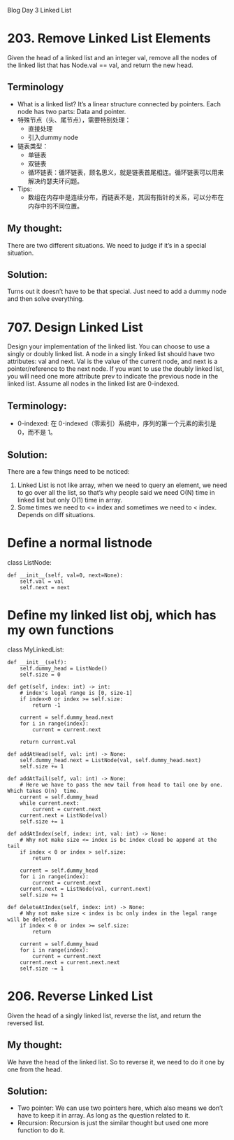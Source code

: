 Blog Day 3 Linked List

# 203. Remove Linked List Elements
Given the head of a linked list and an integer val, remove all the nodes of the linked list that has Node.val == val, and return the new head.

## Terminology
- What is a linked list?
	It’s a linear structure connected by pointers. Each node has two parts: Data and pointer. 
- 特殊节点（头、尾节点），需要特别处理：
	- 直接处理
	- 引入dummy node
- 链表类型：
	- 单链表
	- 双链表
	- 循环链表：循环链表，顾名思义，就是链表首尾相连。循环链表可以用来解决约瑟夫环问题。
- Tips:
	- 数组在内存中是连续分布，而链表不是，其因有指针的关系，可以分布在内存中的不同位置。

## My thought:
There are two different situations. We need to judge if it’s in a special situation. 

## Solution:
Turns out it doesn’t have to be that special. Just need to add a dummy node and then solve everything.

# 707. Design Linked List
Design your implementation of the linked list. You can choose to use a singly or doubly linked list.
A node in a singly linked list should have two attributes: val and next. Val is the value of the current node, and next is a pointer/reference to the next node.
If you want to use the doubly linked list, you will need one more attribute prev to indicate the previous node in the linked list.
Assume all nodes in the linked list are 0-indexed.

## Terminology:
- 0-indexed: 在 0-indexed（零索引）系统中，序列的第一个元素的索引是 0，而不是 1。

## Solution:
There are a few things need to be noticed:
1. Linked List is not like array, when we need to query an element, we need to go over all the list, so that’s why people said we need O(N) time in linked list but only O(1) time in array.
2. Some times we need to <= index and sometimes we need to < index. Depends on diff situations.
# Define a normal listnode
class ListNode:

    def __init__(self, val=0, next=None):
        self.val = val
        self.next = next

# Define my linked list obj, which has my own functions
class MyLinkedList:

    def __init__(self):
        self.dummy_head = ListNode()
        self.size = 0

    def get(self, index: int) -> int:
        # index's legal range is [0, size-1]
        if index<0 or index >= self.size:
            return -1
        
        current = self.dummy_head.next
        for i in range(index):
            current = current.next
        
        return current.val

    def addAtHead(self, val: int) -> None:
        self.dummy_head.next = ListNode(val, self.dummy_head.next)
        self.size += 1

    def addAtTail(self, val: int) -> None:
        # Here we have to pass the new tail from head to tail one by one. Which takes O(n)  time.
        current = self.dummy_head
        while current.next:
            current = current.next
        current.next = ListNode(val)
        self.size += 1

    def addAtIndex(self, index: int, val: int) -> None:
        # Why not make size <= index is bc index cloud be append at the tail
        if index < 0 or index > self.size:
            return
        
        current = self.dummy_head
        for i in range(index):
            current = current.next
        current.next = ListNode(val, current.next)
        self.size += 1

    def deleteAtIndex(self, index: int) -> None:
        # Why not make size < index is bc only index in the legal range will be deleted.
        if index < 0 or index >= self.size:
            return
        
        current = self.dummy_head
        for i in range(index):
            current = current.next
        current.next = current.next.next
        self.size -= 1

# 206. Reverse Linked List
Given the head of a singly linked list, reverse the list, and return the reversed list.

## My thought:
We have the head of the linked list. So to reverse it, we need to do it one by one from the head.

## Solution:
- Two pointer:
We can use two pointers here, which also means we don’t have to keep it in array. As long as the question related to it.
- Recursion:
Recursion is just the similar thought but used one more function to do it.
